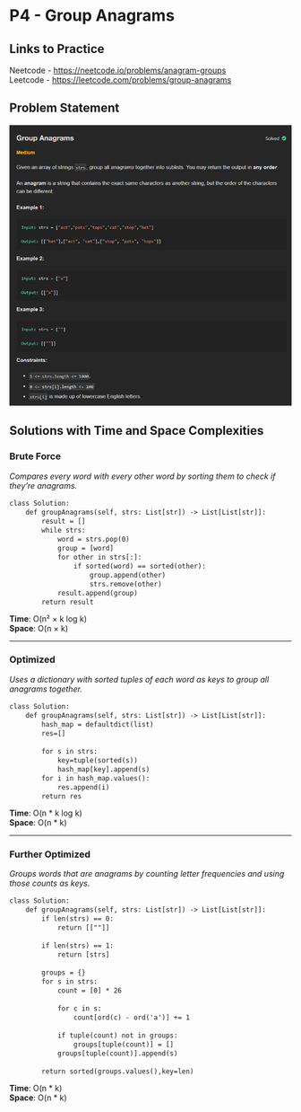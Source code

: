# P4 - Group Anagrams

## Links to Practice

Neetcode - https://neetcode.io/problems/anagram-groups <br/>
Leetcode - https://leetcode.com/problems/group-anagrams

## Problem Statement

<img src ="P4-PS.png" height="500px"></img>

## Solutions with Time and Space Complexities

### Brute Force

_Compares every word with every other word by sorting them to check if they’re anagrams._

```
class Solution:
    def groupAnagrams(self, strs: List[str]) -> List[List[str]]:
        result = []
        while strs:
            word = strs.pop(0)
            group = [word]
            for other in strs[:]:
                if sorted(word) == sorted(other):
                    group.append(other)
                    strs.remove(other)
            result.append(group)
        return result
```

**Time**: O(n² × k log k)<br/>
**Space**: O(n × k)

<hr/>

### Optimized

_Uses a dictionary with sorted tuples of each word as keys to group all anagrams together._

```
class Solution:
    def groupAnagrams(self, strs: List[str]) -> List[List[str]]:
        hash_map = defaultdict(list)
        res=[]

        for s in strs:
            key=tuple(sorted(s))
            hash_map[key].append(s)
        for i in hash_map.values():
            res.append(i)
        return res

```

**Time**: O(n \* k log k)<br/>
**Space**: O(n \* k)

<hr/>

### Further Optimized

_Groups words that are anagrams by counting letter frequencies and using those counts as keys._

```
class Solution:
    def groupAnagrams(self, strs: List[str]) -> List[List[str]]:
        if len(strs) == 0:
            return [[""]]

        if len(strs) == 1:
            return [strs]

        groups = {}
        for s in strs:
            count = [0] * 26

            for c in s:
                count[ord(c) - ord('a')] += 1

            if tuple(count) not in groups:
                groups[tuple(count)] = []
            groups[tuple(count)].append(s)

        return sorted(groups.values(),key=len)
```

**Time**: O(n \* k)<br/>
**Space**: O(n \* k)
